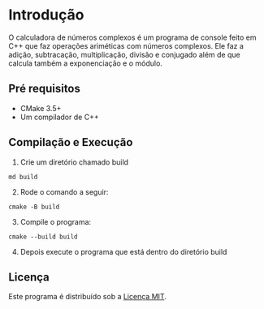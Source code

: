 # Introdução

O calculadora de números complexos é um programa de console feito em C++ que faz operações ariméticas com números complexos. Ele faz a adição, subtracação, multiplicação, divisão e conjugado além de que calcula também a exponenciação e o módulo.

## Pré requisitos

- CMake 3.5+
- Um compilador de C++

## Compilação e Execução

1. Crie um diretório chamado build
```
md build
```

2. Rode o comando a seguir:
```
cmake -B build
```

3. Compile o programa:
```
cmake --build build
```

4. Depois execute o programa que está dentro do diretório build

## Licença

Este programa é distribuído sob a [Licença MIT](LICENSE).